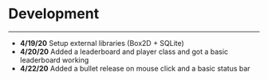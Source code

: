 # Development

---

 - **4/19/20** Setup external libraries (Box2D + SQLite)
 - **4/20/20** Added a leaderboard and player class and got a basic leaderboard working
 - **4/22/20** Added a bullet release on mouse click and a basic status bar
